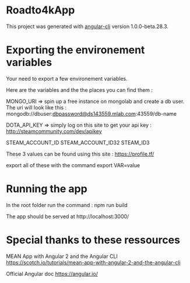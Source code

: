 # Roadto4kApp

This project was generated with [angular-cli](https://github.com/angular/angular-cli) version 1.0.0-beta.28.3.

# Exporting the environement variables

Your need to export a few environement variables.

Here are the variables and the the places you can find them :

MONGO_URI => spin up a free instance on mongolab and create a db user. The uri will look like this : 
mongodb://dbuser:dbpassword@ds143559.mlab.com:43559/db-name

DOTA_API_KEY => simply log on this site to get your api key : http://steamcommunity.com/dev/apikey

STEAM_ACCOUNT_ID
STEAM_ACCOUNT_ID32
STEAM_ID3

These 3 values can be found using this site : https://profile.tf/

export all of these with the command export VAR=value

# Running the app

In the root folder run the command : npm run build

The app should be served at http://localhost:3000/

# Special thanks to these ressources

MEAN App with Angular 2 and the Angular CLI
https://scotch.io/tutorials/mean-app-with-angular-2-and-the-angular-cli

Official Angular doc
https://angular.io/
